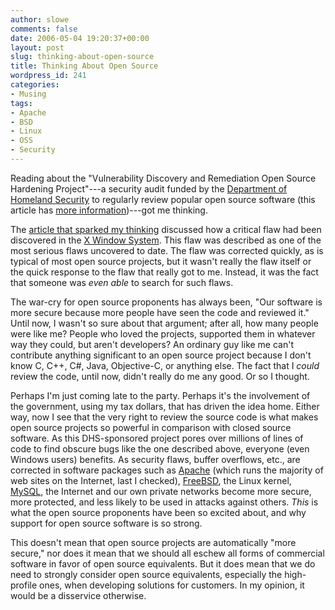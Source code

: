 ```yaml
---
author: slowe
comments: false
date: 2006-05-04 19:20:37+00:00
layout: post
slug: thinking-about-open-source
title: Thinking About Open Source
wordpress_id: 241
categories:
- Musing
tags:
- Apache
- BSD
- Linux
- OSS
- Security
---
```


Reading about the "Vulnerability Discovery and Remediation Open Source Hardening Project"---a security audit funded by the [Department of Homeland Security](http://www.dhs.gov/) to regularly review popular open source software (this article has [more information](http://www.eweek.com/article2/0,1895,1909946,00.asp))---got me thinking.

The [article that sparked my thinking](http://www.eweek.com/article2/0,1759,1956652,00.asp) discussed how a critical flaw had been discovered in the [X Window System](http://x.org/). This flaw was described as one of the most serious flaws uncovered to date. The flaw was corrected quickly, as is typical of most open source projects, but it wasn't really the flaw itself or the quick response to the flaw that really got to me. Instead, it was the fact that someone was _even able_ to search for such flaws.

The war-cry for open source proponents has always been, "Our software is more secure because more people have seen the code and reviewed it." Until now, I wasn't so sure about that argument; after all, how many people were like me? People who loved the projects, supported them in whatever way they could, but aren't developers? An ordinary guy like me can't contribute anything significant to an open source project because I don't know C, C++, C#, Java, Objective-C, or anything else. The fact that I _could_ review the code, until now, didn't really do me any good. Or so I thought.

Perhaps I'm just coming late to the party. Perhaps it's the involvement of the government, using my tax dollars, that has driven the idea home. Either way, now I see that the very right to review the source code is what makes open source projects so powerful in comparison with closed source software. As this DHS-sponsored project pores over millions of lines of code to find obscure bugs like the one described above, everyone (even Windows users) benefits. As security flaws, buffer overflows, etc., are corrected in software packages such as [Apache](http://www.apache.org/) (which runs the majority of web sites on the Internet, last I checked), [FreeBSD](http://www.freebsd.org/), the Linux kernel, [MySQL](http://www.mysql.org/), the Internet and our own private networks become more secure, more protected, and less likely to be used in attacks against others. _This_ is what the open source proponents have been so excited about, and why support for open source software is so strong.

This doesn't mean that open source projects are automatically "more secure," nor does it mean that we should all eschew all forms of commercial software in favor of open source equivalents. But it does mean that we do need to strongly consider open source equivalents, especially the high-profile ones, when developing solutions for customers. In my opinion, it would be a disservice otherwise.
